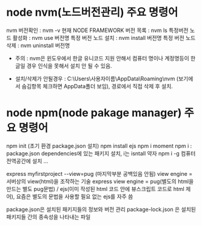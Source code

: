 # node nvm(노드버전관리) 주요 명령어 
   nvm 버전확인 : nvm -v
   현재 NODE FRAMEWORK 버전 목록 : nvm ls
   특정버전 노드 활성화 :  nvm use 버전명
   특정 버전 노드 설치 : nvm install 버전명
   특정 버전 노드 삭제 : nvm uninstall 버전명

* 주의 : nvm은 윈도우에서 한글 유니코드 지원 안해서 컴퓨터 명이나 계정명등이 한글일 경우 인식을 못해서 설치 안 될 수 있음.

* 설치/삭제가 안될경우 : C:\Users\사용자이름\AppData\Roaming\nvm (보기에서 숨김항목 체크하면 AppData폴더 보임), 경로에서 직접 삭제 후 설치.

# node npm(node pakage manager) 주요 명령어
   npm init (초기 환경 package.json 설치)
   npm install ejs
   npm i moment
   npm i : package.json dependencies에 있는 패키지 설치, i는 isntall 약자
   npm i -g 컴퓨터 전역공간에 설치
   ...

express myfirstproject --view=pug (마지막부분 공백있음 안됨)
view engine = 서버상의 view(html)을 조작하는 기술
express view engine = pug(별도의 html을 만드는 별도 pug문법) / ejs(이미 작성된 html 코드 안에 뷰스크립트 코드로 html 제어), 요즘은 별도의 문법을 사용할 필요 없는 ejs를 자주 씀 

   package.json은 설치된 패키지들의 정보와 버전 관리
   package-lock.json 은 설치된 패키지들 간의 종속성을 나타내는 파일
